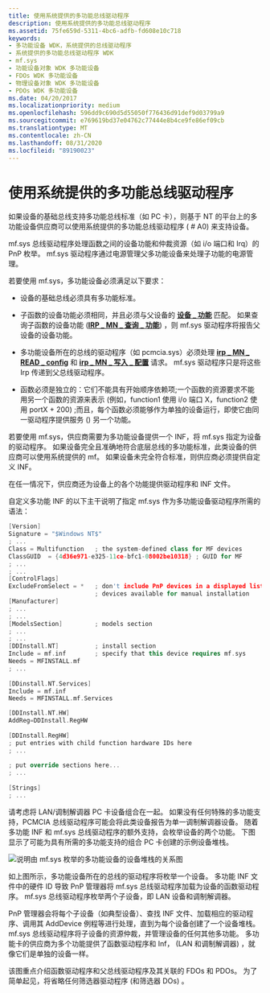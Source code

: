 ```yaml
---
title: 使用系统提供的多功能总线驱动程序
description: 使用系统提供的多功能总线驱动程序
ms.assetid: 75fe659d-5311-4bc6-adfb-fd608e10c718
keywords:
- 多功能设备 WDK，系统提供的总线驱动程序
- 系统提供的多功能总线驱动程序 WDK
- mf.sys
- 功能设备对象 WDK 多功能设备
- FDOs WDK 多功能设备
- 物理设备对象 WDK 多功能设备
- PDOs WDK 多功能设备
ms.date: 04/20/2017
ms.localizationpriority: medium
ms.openlocfilehash: 596dd9c690d5d55050f776436d91def9d03799a9
ms.sourcegitcommit: e769619bd37e04762c77444e8b4ce9fe86ef09cb
ms.translationtype: MT
ms.contentlocale: zh-CN
ms.lasthandoff: 08/31/2020
ms.locfileid: "89190023"
---
```

# <a name="using-the-system-supplied-multifunction-bus-driver"></a>使用系统提供的多功能总线驱动程序





如果设备的基础总线支持多功能总线标准（如 PC 卡），则基于 NT 的平台上的多功能设备供应商可以使用系统提供的多功能总线驱动程序 ( # A0) 来支持设备。

mf.sys 总线驱动程序处理函数之间的设备功能和仲裁资源（如 i/o 端口和 Irq）的 PnP 枚举。 mf.sys 驱动程序通过电源管理父多功能设备来处理子功能的电源管理。

若要使用 mf.sys，多功能设备必须满足以下要求：

-   设备的基础总线必须具有多功能标准。

-   子函数的设备功能必须相同，并且必须与父设备的 [**设备 \_ 功能**](/windows-hardware/drivers/ddi/wdm/ns-wdm-_device_capabilities) 匹配。 如果查询子函数的设备功能 ([**IRP \_ MN \_ 查询 \_ 功能**](../kernel/irp-mn-query-capabilities.md)) ，则 mf.sys 驱动程序将报告父设备的设备功能。

-   多功能设备所在的总线的驱动程序（如 pcmcia.sys）必须处理 [**irp \_ MN \_ READ \_ config**](../kernel/irp-mn-read-config.md) 和 [**irp \_ MN \_ 写入 \_ 配置**](../kernel/irp-mn-write-config.md) 请求。 mf.sys 驱动程序只是将这些 Irp 传递到父总线驱动程序。

-   函数必须是独立的：它们不能具有开始顺序依赖项;一个函数的资源要求不能用另一个函数的资源来表示 (例如，function1 使用 i/o 端口 X，function2 使用 portX + 200) ;而且，每个函数必须能够作为单独的设备运行，即使它由同一驱动程序提供服务 () 另一个功能。

若要使用 mf.sys，供应商需要为多功能设备提供一个 INF，将 mf.sys 指定为设备的驱动程序。 如果设备完全且准确地符合底层总线的多功能标准，此类设备的供应商可以使用系统提供的 mf。 如果设备未完全符合标准，则供应商必须提供自定义 INF。

在任一情况下，供应商还为设备上的各个功能提供驱动程序和 INF 文件。

自定义多功能 INF 的以下主干说明了指定 mf.sys 作为多功能设备驱动程序所需的语法：

```cpp
[Version]
Signature = "$Windows NT$"
; ...
Class = Multifunction   ; the system-defined class for MF devices
ClassGUID  = {4d36e971-e325-11ce-bfc1-08002be10318} ; GUID for MF
; ...
; ...
[ControlFlags]
ExcludeFromSelect = *   ; don't include PnP devices in a displayed list of 
                        ; devices available for manual installation
[Manufacturer]
; ...
; ...
[ModelsSection]         ; models section
; ...
; ...
[DDInstall.NT]          ; install section
Include = mf.inf        ; specify that this device requires mf.sys
Needs = MFINSTALL.mf
; ...
 
[DDinstall.NT.Services]
Include = mf.inf
Needs = MFINSTALL.mf.Services

[DDInstall.NT.HW]
AddReg=DDInstall.RegHW
 
[DDInstall.RegHW]
; put entries with child function hardware IDs here
; ...
 
; put override sections here...
; ...
 
[Strings]
; ...
```

请考虑将 LAN/调制解调器 PC 卡设备组合在一起。 如果没有任何特殊的多功能支持，PCMCIA 总线驱动程序可能会将此类设备报告为单一调制解调器设备。 随着多功能 INF 和 mf.sys 总线驱动程序的额外支持，会枚举设备的两个功能。 下图显示了可能为具有所需的多功能支持的组合 PC 卡创建的示例设备堆栈。

![说明由 mf.sys 枚举的多功能设备的设备堆栈的关系图](images/mf-layers.png)

如上图所示，多功能设备所在的总线的驱动程序将枚举一个设备。 多功能 INF 文件中的硬件 ID 导致 PnP 管理器将 mf.sys 总线驱动程序加载为设备的函数驱动程序。 mf.sys 总线驱动程序枚举两个子设备，即 LAN 设备和调制解调器。

PnP 管理器会将每个子设备（如典型设备）、查找 INF 文件、加载相应的驱动程序、调用其 AddDevice 例程等进行处理，直到为每个设备创建了一个设备堆栈。 mf.sys 总线驱动程序将子设备的资源仲裁，并管理设备的任何其他多功能。 多功能卡的供应商为多个功能提供了函数驱动程序和 Inf， (LAN 和调制解调器) ，就像它们是单独的设备一样。

该图重点介绍函数驱动程序和父总线驱动程序及其关联的 FDOs 和 PDOs。 为了简单起见，将省略任何筛选器驱动程序 (和筛选器 DOs) 。

 

